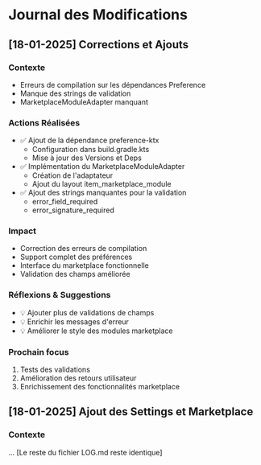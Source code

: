 # Journal des Modifications

## [18-01-2025] Corrections et Ajouts

### Contexte
- Erreurs de compilation sur les dépendances Preference
- Manque des strings de validation
- MarketplaceModuleAdapter manquant

### Actions Réalisées
- ✅ Ajout de la dépendance preference-ktx
  - Configuration dans build.gradle.kts
  - Mise à jour des Versions et Deps
- ✅ Implémentation du MarketplaceModuleAdapter
  - Création de l'adaptateur
  - Ajout du layout item_marketplace_module
- ✅ Ajout des strings manquantes pour la validation
  - error_field_required
  - error_signature_required

### Impact
- Correction des erreurs de compilation
- Support complet des préférences
- Interface du marketplace fonctionnelle
- Validation des champs améliorée

### Réflexions & Suggestions
- 💡 Ajouter plus de validations de champs
- 💡 Enrichir les messages d'erreur
- 💡 Améliorer le style des modules marketplace

### Prochain focus
1. Tests des validations
2. Amélioration des retours utilisateur
3. Enrichissement des fonctionnalités marketplace

## [18-01-2025] Ajout des Settings et Marketplace

### Contexte
...
[Le reste du fichier LOG.md reste identique]